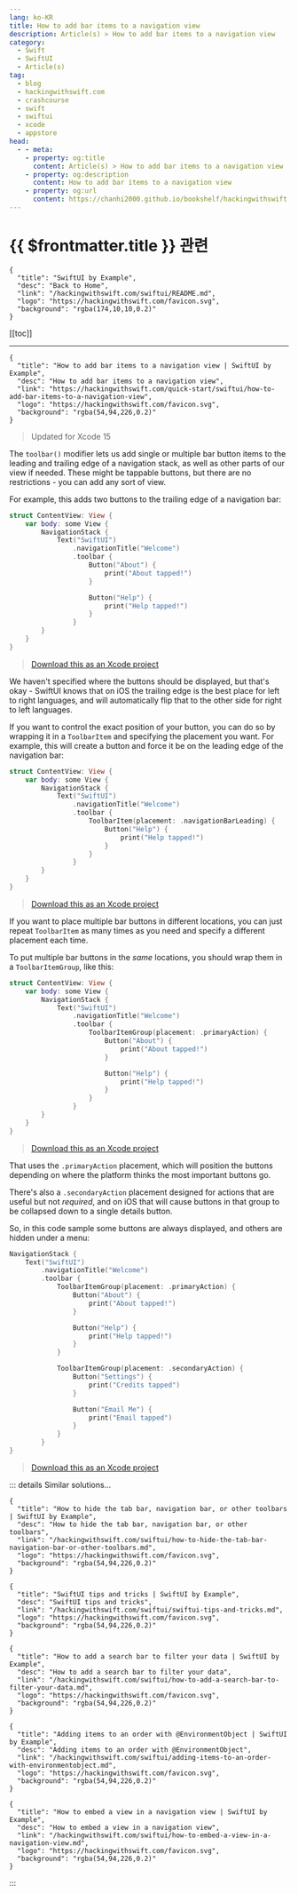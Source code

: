 ```yaml
---
lang: ko-KR
title: How to add bar items to a navigation view
description: Article(s) > How to add bar items to a navigation view
category:
  - Swift
  - SwiftUI
  - Article(s)
tag: 
  - blog
  - hackingwithswift.com
  - crashcourse
  - swift
  - swiftui
  - xcode
  - appstore
head:
  - - meta:
    - property: og:title
      content: Article(s) > How to add bar items to a navigation view
    - property: og:description
      content: How to add bar items to a navigation view
    - property: og:url
      content: https://chanhi2000.github.io/bookshelf/hackingwithswift.com/swiftui/how-to-add-bar-items-to-a-navigation-view.html
---
```


# {{ $frontmatter.title }} 관련

```component VPCard
{
  "title": "SwiftUI by Example",
  "desc": "Back to Home",
  "link": "/hackingwithswift.com/swiftui/README.md",
  "logo": "https://hackingwithswift.com/favicon.svg",
  "background": "rgba(174,10,10,0.2)"
}
```

[[toc]]

---

```component VPCard
{
  "title": "How to add bar items to a navigation view | SwiftUI by Example",
  "desc": "How to add bar items to a navigation view",
  "link": "https://hackingwithswift.com/quick-start/swiftui/how-to-add-bar-items-to-a-navigation-view",
  "logo": "https://hackingwithswift.com/favicon.svg",
  "background": "rgba(54,94,226,0.2)"
}
```

> Updated for Xcode 15

The `toolbar()` modifier lets us add single or multiple bar button items to the leading and trailing edge of a navigation stack, as well as other parts of our view if needed. These might be tappable buttons, but there are no restrictions - you can add any sort of view.

For example, this adds two buttons to the trailing edge of a navigation bar:

```swift
struct ContentView: View {
    var body: some View {
        NavigationStack {
            Text("SwiftUI")
                .navigationTitle("Welcome")
                .toolbar {
                    Button("About") {
                        print("About tapped!")
                    }

                    Button("Help") {
                        print("Help tapped!")
                    }
                }
        }
    }
}
```

> [<FontIcon icon="fas fa-file-zipper"/>Download this as an Xcode project](https://hackingwithswift.com/files/projects/swiftui/how-to-add-bar-items-to-a-navigation-view-1.zip)

<VidStack src="https://hackingwithswift.com/img/books/quick-start/swiftui/how-to-add-bar-items-to-a-navigation-view-1~dark.mp4" />

We haven't specified where the buttons should be displayed, but that's okay - SwiftUI knows that on iOS the trailing edge is the best place for left to right languages, and will automatically flip that to the other side for right to left languages.

If you want to control the exact position of your button, you can do so by wrapping it in a `ToolbarItem` and specifying the placement you want. For example, this will create a button and force it be on the leading edge of the navigation bar:

```swift
struct ContentView: View {
    var body: some View {
        NavigationStack {
            Text("SwiftUI")
                .navigationTitle("Welcome")
                .toolbar {
                    ToolbarItem(placement: .navigationBarLeading) {
                        Button("Help") {
                            print("Help tapped!")
                        }
                    }
                }
        }
    }
}
```

> [<FontIcon icon="fas fa-file-zipper"/>Download this as an Xcode project](https://hackingwithswift.com/files/projects/swiftui/how-to-add-bar-items-to-a-navigation-view-2.zip)

<VidStack src="https://hackingwithswift.com/img/books/quick-start/swiftui/how-to-add-bar-items-to-a-navigation-view-2~dark.mp4" />

If you want to place multiple bar buttons in different locations, you can just repeat `ToolbarItem` as many times as you need and specify a different placement each time.

To put multiple bar buttons in the *same* locations, you should wrap them in a `ToolbarItemGroup`, like this:

```swift
struct ContentView: View {
    var body: some View {
        NavigationStack {
            Text("SwiftUI")
                .navigationTitle("Welcome")
                .toolbar {
                    ToolbarItemGroup(placement: .primaryAction) {
                        Button("About") {
                            print("About tapped!")
                        }

                        Button("Help") {
                            print("Help tapped!")
                        }
                    }
                }
        }
    }
}
```

> [<FontIcon icon="fas fa-file-zipper"/>Download this as an Xcode project](https://hackingwithswift.com/files/projects/swiftui/how-to-add-bar-items-to-a-navigation-view-3.zip)

<VidStack src="https://hackingwithswift.com/img/books/quick-start/swiftui/how-to-add-bar-items-to-a-navigation-view-3~dark.mp4" />

That uses the `.primaryAction` placement, which will position the buttons depending on where the platform thinks the most important buttons go.

There's also a `.secondaryAction` placement designed for actions that are useful but not *required*, and on iOS that will cause buttons in that group to be collapsed down to a single details button.

So, in this code sample some buttons are always displayed, and others are hidden under a menu:

```swift
NavigationStack {
    Text("SwiftUI")
        .navigationTitle("Welcome")
        .toolbar {
            ToolbarItemGroup(placement: .primaryAction) {
                Button("About") {
                    print("About tapped!")
                }

                Button("Help") {
                    print("Help tapped!")
                }
            }

            ToolbarItemGroup(placement: .secondaryAction) {
                Button("Settings") {
                    print("Credits tapped")
                }

                Button("Email Me") {
                    print("Email tapped")
                }
            }
        }
}
```

> [<FontIcon icon="fas fa-file-zipper"/>Download this as an Xcode project](https://hackingwithswift.com/files/projects/swiftui/how-to-add-bar-items-to-a-navigation-view-4.zip)

::: details Similar solutions…

```component VPCard
{
  "title": "How to hide the tab bar, navigation bar, or other toolbars | SwiftUI by Example",
  "desc": "How to hide the tab bar, navigation bar, or other toolbars",
  "link": "/hackingwithswift.com/swiftui/how-to-hide-the-tab-bar-navigation-bar-or-other-toolbars.md",
  "logo": "https://hackingwithswift.com/favicon.svg",
  "background": "rgba(54,94,226,0.2)"
}
```

```component VPCard
{
  "title": "SwiftUI tips and tricks | SwiftUI by Example",
  "desc": "SwiftUI tips and tricks",
  "link": "/hackingwithswift.com/swiftui/swiftui-tips-and-tricks.md",
  "logo": "https://hackingwithswift.com/favicon.svg",
  "background": "rgba(54,94,226,0.2)"
}
```

```component VPCard
{
  "title": "How to add a search bar to filter your data | SwiftUI by Example",
  "desc": "How to add a search bar to filter your data",
  "link": "/hackingwithswift.com/swiftui/how-to-add-a-search-bar-to-filter-your-data.md",
  "logo": "https://hackingwithswift.com/favicon.svg",
  "background": "rgba(54,94,226,0.2)"
}
```

```component VPCard
{
  "title": "Adding items to an order with @EnvironmentObject | SwiftUI by Example",
  "desc": "Adding items to an order with @EnvironmentObject",
  "link": "/hackingwithswift.com/swiftui/adding-items-to-an-order-with-environmentobject.md",
  "logo": "https://hackingwithswift.com/favicon.svg",
  "background": "rgba(54,94,226,0.2)"
}
```

```component VPCard
{
  "title": "How to embed a view in a navigation view | SwiftUI by Example",
  "desc": "How to embed a view in a navigation view",
  "link": "/hackingwithswift.com/swiftui/how-to-embed-a-view-in-a-navigation-view.md",
  "logo": "https://hackingwithswift.com/favicon.svg",
  "background": "rgba(54,94,226,0.2)"
}
```

:::

